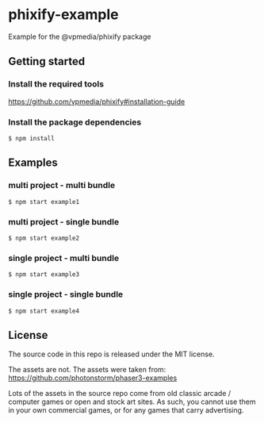 # phixify-example
Example for the @vpmedia/phixify package

## Getting started

### Install the required tools

https://github.com/vpmedia/phixify#installation-guide

### Install the package dependencies

    $ npm install

## Examples

### multi project - multi bundle

    $ npm start example1

### multi project - single bundle

    $ npm start example2

### single project - multi bundle

    $ npm start example3

### single project - single bundle

    $ npm start example4

## License

The source code in this repo is released under the MIT license.

The assets are not.
The assets were taken from:
https://github.com/photonstorm/phaser3-examples

Lots of the assets in the source repo come from old classic arcade / computer games or open and stock art sites. As such, you cannot use them in your own commercial games, or for any games that carry advertising.
